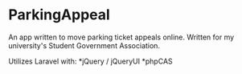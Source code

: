 ParkingAppeal
=============

An app written to move parking ticket appeals online. Written for my university's Student Government Association. 

Utilizes Laravel with:
*jQuery / jQueryUI
*phpCAS

